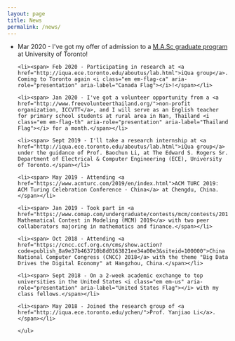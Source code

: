 ```yaml
---
layout: page
title: News
permalink: /news/
---
```

<div class="page-content wc-container">
    <ul class="posts">
    <li><span> Mar 2020 - I've got my offer of admission to a <a href="https://www.ece.utoronto.ca/graduates/degree-programs/masc/">M.A.Sc graduate program</a> at University of Toronto!</span></li>

    <li><span> Feb 2020 - Participating in research at <a href="http://iqua.ece.toronto.edu/aboutus/lab.html">iQua group</a>. Coming to Toronto again <i class="em em-flag-ca" aria-role="presentation" aria-label="Canada Flag"></i>!</span></li>

    <li><span> Jan 2020 - I've got a volunteer opportunity from a <a href="http://www.freevolunteerthailand.org/">non-profit organization, ICCVTT</a>, and I will serve as an English teacher for primary school students at rural area in Nan, Thailand <i class="em em-flag-th" aria-role="presentation" aria-label="Thailand Flag"></i> for a month.</span></li>

    <li><span> Sept 2019 - I'll take a research internship at <a href="http://iqua.ece.toronto.edu/aboutus/lab.html">iQua group</a> under the guidance of Prof. Baochun Li, at The Edward S. Rogers Sr. Department of Electrical & Computer Engineering (ECE), University of Toronto.</span></li>

    <li><span> May 2019 - Attending <a href="https://www.acmturc.com/2019/en/index.html">ACM TURC 2019: ACM Turing Celebration Conference - China</a> at Chengdu, China.</span></li>

    <li><span> Jan 2019 - Took part in <a href="https://www.comap.com/undergraduate/contests/mcm/contests/2019/problems/">COMAP's Mathematical Contest in Modeling (MCM) 2019</a> with two peer collaborators majoring in mathematics and finance.</span></li>

    <li><span> Oct 2018 - Attending <a href="https://cncc.ccf.org.cn/cms/show.action?code=publish_8a9e37b463710b8d0163821ee34a00e3&siteid=100000">China National Computer Congress (CNCC) 2018</a> with the theme "Big Data Drives the Digital Economy" at Hangzhou, China.</span></li>

    <li><span> Sept 2018 - On a 2-week academic exchange to top universities in the United States <i class="em em-us" aria-role="presentation" aria-label="United States Flag"></i> with my class fellows.</span></li>
    
    <li><span> May 2018 - Joined the research group of <a href="http://iqua.ece.toronto.edu/ychen/">Prof. Yanjiao Li</a>.</span></li>

    </ul>
</div>
